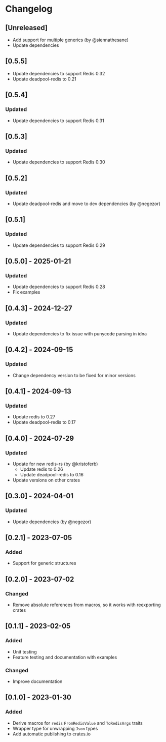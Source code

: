 # Changelog

## [Unreleased]

- Add support for multiple generics (by @siennathesane)
- Update dependencies

## [0.5.5]

- Update dependencies to support Redis 0.32
- Update deadpool-redis to 0.21

## [0.5.4]

### Updated

- Update dependencies to support Redis 0.31

## [0.5.3]

### Updated

- Update dependencies to support Redis 0.30

## [0.5.2]

### Updated

- Update deadpool-redis and move to dev dependencies (by @negezor)

## [0.5.1]

### Updated

- Update dependencies to support Redis 0.29

## [0.5.0] - 2025-01-21

### Updated

- Update dependencies to support Redis 0.28
- Fix examples

## [0.4.3] - 2024-12-27

### Updated

- Update dependencies to fix issue with punycode parsing in idna

## [0.4.2] - 2024-09-15

### Updated

- Change dependency version to be fixed for minor versions

## [0.4.1] - 2024-09-13

### Updated

- Update redis to 0.27
- Update deadpool-redis to 0.17

## [0.4.0] - 2024-07-29

### Updated

- Update for new redis-rs (by @kristoferb)
    - Update redis to 0.26
    - Update deadpool-redis to 0.16
- Update versions on other crates

## [0.3.0] - 2024-04-01

### Updated

- Update dependencies (by @negezor)

## [0.2.1] - 2023-07-05

### Added

- Support for generic structures

## [0.2.0] - 2023-07-02

### Changed

- Remove absolute references from macros, so it works with reexporting crates

## [0.1.1] - 2023-02-05

### Added

- Unit testing
- Feature testing and documentation with examples

### Changed

- Improve documentation

## [0.1.0] - 2023-01-30

### Added

- Derive macros for `redis` `FromRedisValue` and `ToRedisArgs` traits
- Wrapper type for unwrapping `Json` types
- Add automatic publishing to crates.io
